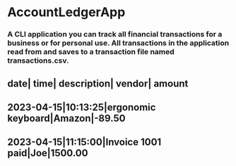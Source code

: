# AccountLedgerApp

### A CLI application you can track all financial transactions for a business or for personal use. All transactions in the application read from and saves to a transaction file named transactions.csv.

## date| time| description| vendor| amount
## 2023-04-15|10:13:25|ergonomic keyboard|Amazon|-89.50
## 2023-04-15|11:15:00|Invoice 1001 paid|Joe|1500.00
